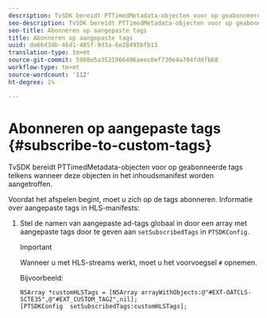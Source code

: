 ```yaml
---
description: TvSDK bereidt PTTimedMetadata-objecten voor op geabonneerde tags telkens wanneer deze objecten in het inhoudsmanifest worden aangetroffen.
seo-description: TvSDK bereidt PTTimedMetadata-objecten voor op geabonneerde tags telkens wanneer deze objecten in het inhoudsmanifest worden aangetroffen.
seo-title: Abonneren op aangepaste tags
title: Abonneren op aangepaste tags
uuid: de66d3db-46d1-485f-9d3a-6e28495bfb13
translation-type: tm+mt
source-git-commit: 5908e5a3521966496aeec0ef730e4a704fddfb68
workflow-type: tm+mt
source-wordcount: '112'
ht-degree: 1%

---
```



# Abonneren op aangepaste tags {#subscribe-to-custom-tags}

TvSDK bereidt PTTimedMetadata-objecten voor op geabonneerde tags telkens wanneer deze objecten in het inhoudsmanifest worden aangetroffen.

Voordat het afspelen begint, moet u zich op de tags abonneren.
Informatie over aangepaste tags in HLS-manifests:

1. Stel de namen van aangepaste ad-tags globaal in door een array met aangepaste tags door te geven aan `setSubscribedTags` in `PTSDKConfig`.

   >[!IMPORTANT]
   >
   >Wanneer u met HLS-streams werkt, moet u het voorvoegsel `#` opnemen.

   Bijvoorbeeld:

   ```
   NSArray *customHLSTags = [NSArray arrayWithObjects:@"#EXT-OATCLS-SCTE35",@"#EXT_CUSTOM_TAG2",nil]; 
   [PTSDKConfig  setSubscribedTags:customHLSTags];
   ```

